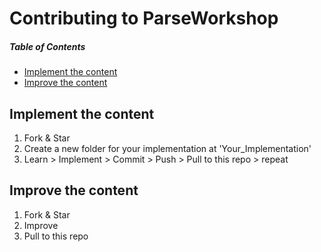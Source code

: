 # Contributing to ParseWorkshop 

##### Table of Contents
* [Implement the content](#Implement-the-content)
* [Improve the content](Improve-the-content)

## Implement the content

1. Fork & Star
2. Create a new folder for your implementation at 'Your_Implementation' 
3. Learn > Implement > Commit > Push > Pull to this repo > repeat

## Improve the content

1. Fork & Star
2. Improve
3. Pull to this repo